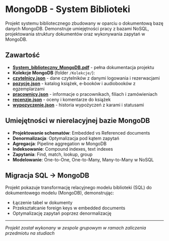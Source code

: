 # MongoDB - System Biblioteki

Projekt systemu bibliotecznego zbudowany w oparciu o dokumentową bazę danych MongoDB. Demonstruje umiejętności pracy z bazami NoSQL, projektowania struktury dokumentów oraz wykonywania zapytań w MongoDB.

## Zawartość

- **[System_biblioteczny_MongoDB.pdf](./System_biblioteczny_MongoDB.pdf)** - pełna dokumentacja projektu
- **Kolekcje MongoDB** (folder `/Kolekcje/`):
- **[czytelnicy.json](./Kolekcje/czytelnicy.json)** - dane czytelników z danymi logowania i rezerwacjami
- **[pozycje.json](./Kolekcje/pozycje.json)** - katalog książek, e-booków i audiobooków z egzemplarzami
- **[pracownicy.json](./Kolekcje/pracownicy.json)** - informacje o pracownikach, filiach i zamówieniach
- **[recenzje.json](./Kolekcje/recenzje.json)** - oceny i komentarze do książek
- **[wypozyczenie.json](./Kolekcje/wypozyczenie.json)** - historia wypożyczeń z karami i statusami

## Umiejętności w nierelacyjnej bazie MongoDB

- **Projektowanie schematów**: Embedded vs Referenced documents
- **Denormalizacja**: Optymalizacja pod kątem zapytań
- **Agregacja**: Pipeline aggregation w MongoDB
- **Indeksowanie**: Compound indexes, text indexes
- **Zapytania**: Find, match, lookup, group
- **Modelowanie**: One-to-One, One-to-Many, Many-to-Many w NoSQL

## Migracja SQL → MongoDB

Projekt pokazuje transformację relacyjnego modelu biblioteki (SQL) do dokumentowego modelu (MongoDB), demonstrując:
- Łączenie tabel w dokumenty
- Przekształcanie foreign keys w embedded documents
- Optymalizację zapytań poprzez denormalizację

---
*Projekt został wykonany w zespole grupowym w ramach zaliczenia przedmiotu na studiach*
